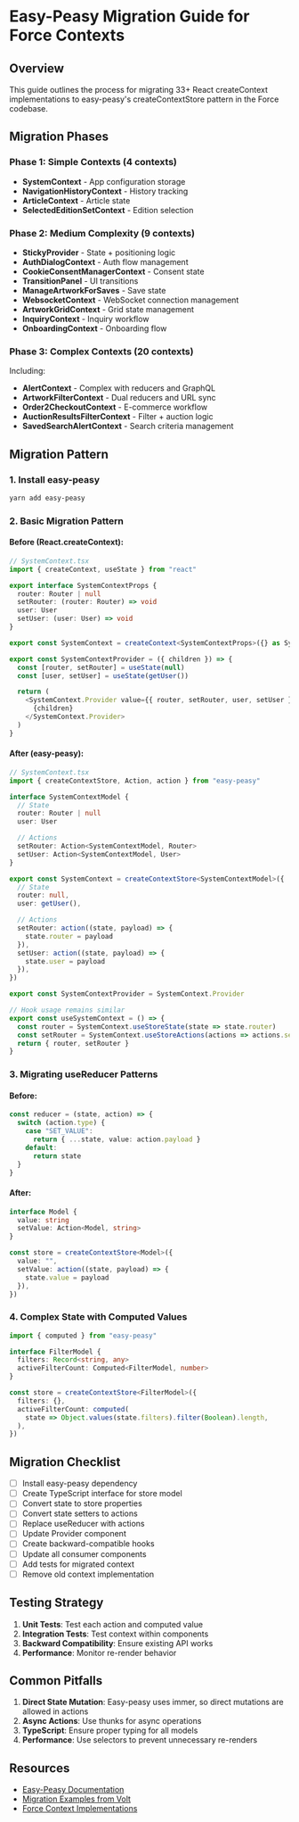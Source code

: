 # Easy-Peasy Migration Guide for Force Contexts

## Overview

This guide outlines the process for migrating 33+ React createContext implementations to easy-peasy's createContextStore pattern in the Force codebase.

## Migration Phases

### Phase 1: Simple Contexts (4 contexts)

- **SystemContext** - App configuration storage
- **NavigationHistoryContext** - History tracking
- **ArticleContext** - Article state
- **SelectedEditionSetContext** - Edition selection

### Phase 2: Medium Complexity (9 contexts)

- **StickyProvider** - State + positioning logic
- **AuthDialogContext** - Auth flow management
- **CookieConsentManagerContext** - Consent state
- **TransitionPanel** - UI transitions
- **ManageArtworkForSaves** - Save state
- **WebsocketContext** - WebSocket connection management
- **ArtworkGridContext** - Grid state management
- **InquiryContext** - Inquiry workflow
- **OnboardingContext** - Onboarding flow

### Phase 3: Complex Contexts (20 contexts)

Including:

- **AlertContext** - Complex with reducers and GraphQL
- **ArtworkFilterContext** - Dual reducers and URL sync
- **Order2CheckoutContext** - E-commerce workflow
- **AuctionResultsFilterContext** - Filter + auction logic
- **SavedSearchAlertContext** - Search criteria management

## Migration Pattern

### 1. Install easy-peasy

```bash
yarn add easy-peasy
```

### 2. Basic Migration Pattern

#### Before (React.createContext):

```typescript
// SystemContext.tsx
import { createContext, useState } from "react"

export interface SystemContextProps {
  router: Router | null
  setRouter: (router: Router) => void
  user: User
  setUser: (user: User) => void
}

export const SystemContext = createContext<SystemContextProps>({} as SystemContextProps)

export const SystemContextProvider = ({ children }) => {
  const [router, setRouter] = useState(null)
  const [user, setUser] = useState(getUser())

  return (
    <SystemContext.Provider value={{ router, setRouter, user, setUser }}>
      {children}
    </SystemContext.Provider>
  )
}
```

#### After (easy-peasy):

```typescript
// SystemContext.tsx
import { createContextStore, Action, action } from "easy-peasy"

interface SystemContextModel {
  // State
  router: Router | null
  user: User

  // Actions
  setRouter: Action<SystemContextModel, Router>
  setUser: Action<SystemContextModel, User>
}

export const SystemContext = createContextStore<SystemContextModel>({
  // State
  router: null,
  user: getUser(),

  // Actions
  setRouter: action((state, payload) => {
    state.router = payload
  }),
  setUser: action((state, payload) => {
    state.user = payload
  }),
})

export const SystemContextProvider = SystemContext.Provider

// Hook usage remains similar
export const useSystemContext = () => {
  const router = SystemContext.useStoreState(state => state.router)
  const setRouter = SystemContext.useStoreActions(actions => actions.setRouter)
  return { router, setRouter }
}
```

### 3. Migrating useReducer Patterns

#### Before:

```typescript
const reducer = (state, action) => {
  switch (action.type) {
    case "SET_VALUE":
      return { ...state, value: action.payload }
    default:
      return state
  }
}
```

#### After:

```typescript
interface Model {
  value: string
  setValue: Action<Model, string>
}

const store = createContextStore<Model>({
  value: "",
  setValue: action((state, payload) => {
    state.value = payload
  }),
})
```

### 4. Complex State with Computed Values

```typescript
import { computed } from "easy-peasy"

interface FilterModel {
  filters: Record<string, any>
  activeFilterCount: Computed<FilterModel, number>
}

const store = createContextStore<FilterModel>({
  filters: {},
  activeFilterCount: computed(
    state => Object.values(state.filters).filter(Boolean).length,
  ),
})
```

## Migration Checklist

- [ ] Install easy-peasy dependency
- [ ] Create TypeScript interface for store model
- [ ] Convert state to store properties
- [ ] Convert state setters to actions
- [ ] Replace useReducer with actions
- [ ] Update Provider component
- [ ] Create backward-compatible hooks
- [ ] Update all consumer components
- [ ] Add tests for migrated context
- [ ] Remove old context implementation

## Testing Strategy

1. **Unit Tests**: Test each action and computed value
2. **Integration Tests**: Test context within components
3. **Backward Compatibility**: Ensure existing API works
4. **Performance**: Monitor re-render behavior

## Common Pitfalls

1. **Direct State Mutation**: Easy-peasy uses immer, so direct mutations are allowed in actions
2. **Async Actions**: Use thunks for async operations
3. **TypeScript**: Ensure proper typing for all models
4. **Performance**: Use selectors to prevent unnecessary re-renders

## Resources

- [Easy-Peasy Documentation](https://easy-peasy.vercel.app/)
- [Migration Examples from Volt](https://github.com/artsy/volt/blob/main/doc/javascript/managing-state.md)
- [Force Context Implementations](src/System/Contexts/)
